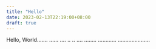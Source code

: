 ```yaml
---
title: "Hello"
date: 2023-02-13T22:19:00+08:00
draft: true
---
```


Hello, World.......
......
....
..
..
....
........
............
.....................